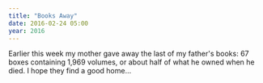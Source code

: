 ```yaml
---
title: "Books Away"
date: 2016-02-24 05:00
year: 2016
---
```

<p>
  Earlier this week my mother gave away the last of my father's books:
  67 boxes containing 1,969 volumes,
  or about half of what he owned when he died.
  I hope they find a good home…
</p>
